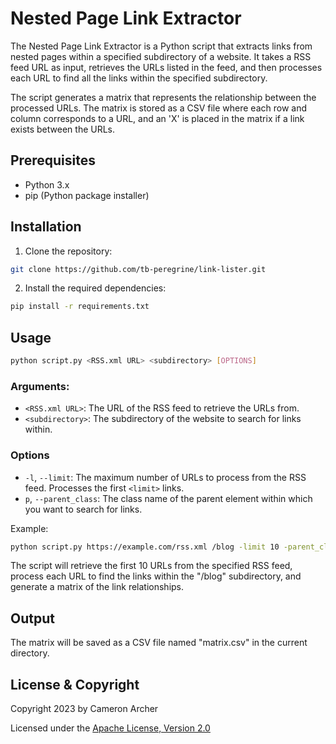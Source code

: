 # Nested Page Link Extractor

The Nested Page Link Extractor is a Python script that extracts links from nested pages within a specified subdirectory of a website. It takes a RSS feed URL as input, retrieves the URLs listed in the feed, and then processes each URL to find all the links within the specified subdirectory.

The script generates a matrix that represents the relationship between the processed URLs. The matrix is stored as a CSV file where each row and column corresponds to a URL, and an 'X' is placed in the matrix if a link exists between the URLs.

## Prerequisites

- Python 3.x
- pip (Python package installer)

## Installation

1. Clone the repository:

```bash
git clone https://github.com/tb-peregrine/link-lister.git
```

2. Install the required dependencies:

```bash
pip install -r requirements.txt
```

## Usage

```bash
python script.py <RSS.xml URL> <subdirectory> [OPTIONS]
```

### Arguments:
- `<RSS.xml URL>`: The URL of the RSS feed to retrieve the URLs from.
- `<subdirectory>`: The subdirectory of the website to search for links within.

### Options
- `-l`, `--limit`: The maximum number of URLs to process from the RSS feed. Processes the first `<limit>` links.
- `p`, `--parent_class`: The class name of the parent element within which you want to search for links.

Example:

```bash
python script.py https://example.com/rss.xml /blog -limit 10 -parent_class article-container
```

The script will retrieve the first 10 URLs from the specified RSS feed, process each URL to find the links within the "/blog" subdirectory, and generate a matrix of the link relationships.

## Output
The matrix will be saved as a CSV file named "matrix.csv" in the current directory.

## License & Copyright

Copyright 2023 by Cameron Archer

Licensed under the [Apache License, Version 2.0](http://www.apache.org/licenses/LICENSE-2.0)

